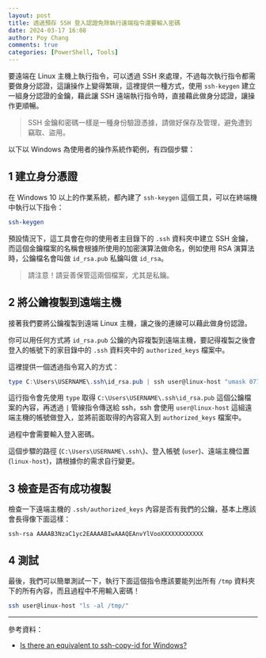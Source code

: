 ```yaml
---
layout: post
title: 透過預存 SSH 登入認證免除執行遠端指令還要輸入密碼
date: 2024-03-17 16:08
author: Poy Chang
comments: true
categories: [PowerShell, Tools]
---
```


要遠端在 Linux 主機上執行指令，可以透過 SSH 來處理，不過每次執行指令都需要做身分認證，這讓操作上變得繁瑣，這裡提供一種方式，使用 `ssh-keygen` 建立一組身分認證的金鑰，藉此讓 SSH 遠端執行指令時，直接藉此做身分認證，讓操作更順暢。

> SSH 金鑰和密碼一樣是一種身份驗證憑據，請做好保存及管理，避免遭到竊取、盜用。

以下以 Windows 為使用者的操作系統作範例，有四個步驟：

## 1 建立身分憑證

在 Windows 10 以上的作業系統，都內建了 `ssh-keygen` 這個工具，可以在終端機中執行以下指令：

```bash
ssh-keygen
```

預設情況下，這工具會在你的使用者主目錄下的 `.ssh` 資料夾中建立 SSH 金鑰，而這個金鑰檔案的名稱會根據所使用的加密演算法做命名，例如使用 RSA 演算法時，公鑰檔名會叫做 `id_rsa.pub` 私鑰叫做 `id_rsa`。

> 請注意！請妥善保管這兩個檔案，尤其是私鑰。

## 2 將公鑰複製到遠端主機

接著我們要將公鑰複製到遠端 Linux 主機，讓之後的連線可以藉此做身份認證。

你可以用任何方式將 `id_rsa.pub` 公鑰的內容複製到遠端主機，要記得複製之後會登入的帳號下的家目錄中的 `.ssh` 資料夾中的 `authorized_keys` 檔案中。

這裡提供一個透過指令寫入的方式：

```powershell
type C:\Users\USERNAME\.ssh\id_rsa.pub | ssh user@linux-host "umask 077; test -d .ssh || mkdir .ssh ; cat >> .ssh/authorized_keys || exit 1" 
```

這行指令會先使用 `type` 取得 `C:\Users\USERNAME\.ssh\id_rsa.pub` 這個公鑰檔案的內容，再透過 `|` 管線指令傳送給 ssh，ssh 會使用 `user@linux-host` 這組遠端主機的帳號做登入，並將前面取得的內容寫入到 `authorized_keys` 檔案中。

過程中會需要輸入登入密碼。

這個步驟的路徑 (`C:\Users\USERNAME\.ssh\`)、登入帳號 (`user`)、遠端主機位置 (`linux-host`)，請根據你的需求自行變更。

## 3 檢查是否有成功複製

檢查一下遠端主機的 `.ssh/authorized_keys` 內容是否有我們的公鑰，基本上應該會長得像下面這樣：

```text
ssh-rsa AAAAB3NzaC1yc2EAAAABIwAAAQEAnvYlVooXXXXXXXXXXXX
```

## 4 測試

最後，我們可以簡單測試一下，執行下面這個指令應該要能列出所有 `/tmp` 資料夾下的所有內容，而且過程中不用輸入密碼！

```bash
ssh user@linux-host "ls -al /tmp/"
```

---

參考資料：

* [Is there an equivalent to ssh-copy-id for Windows?](https://serverfault.com/questions/224810/is-there-an-equivalent-to-ssh-copy-id-for-windows)
